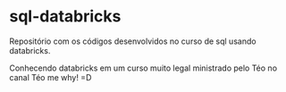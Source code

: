# sql-databricks
Repositório com os códigos desenvolvidos no curso de sql usando databricks.

Conhecendo databricks em um curso muito legal ministrado pelo Téo no canal Téo me why! =D
